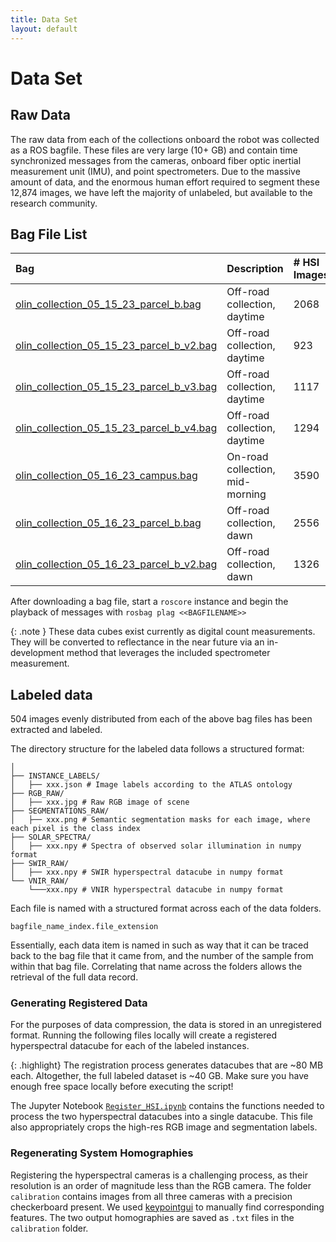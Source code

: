```yaml
---
title: Data Set
layout: default
---
```

# Data Set

## Raw Data

The raw data from each of the collections onboard the robot was collected as a ROS bagfile. These files are very large (10+ GB) and contain time synchronized messages from the cameras, onboard fiber optic inertial measurement unit (IMU), and point spectrometers. Due to the massive amount of data, and the enormous human effort required to segment these 12,874 images, we have left the majority of unlabeled, but available to the research community.

## Bag File List
<div class="code-example" markdown="1">

| Bag       | Description          |\# HSI Images|
|:-------------|:------------------|:------------------|
| [olin_collection_05_15_23_parcel_b.bag](https://robot.neu.edu/uploads/hyper_drive/olin_collection_05_15_23_parcel_b.bag)|Off-road collection, daytime|2068 |
| [olin_collection_05_15_23_parcel_b_v2.bag](https://robot.neu.edu/uploads/hyper_drive/olin_collection_05_15_23_parcel_b_v2.bag)|Off-road collection, daytime | 923   |
| [olin_collection_05_15_23_parcel_b_v3.bag](https://robot.neu.edu/uploads/hyper_drive/olin_collection_05_15_23_parcel_b_v3.bag)|Off-road collection, daytime | 1117   |
| [olin_collection_05_15_23_parcel_b_v4.bag](https://robot.neu.edu/uploads/hyper_drive/olin_collection_05_15_23_parcel_b_v4.bag)|Off-road collection, daytime| 1294   |
| [olin_collection_05_16_23_campus.bag](https://robot.neu.edu/uploads/hyper_drive/olin_collection_05_16_23_campus.bag)|On-road collection, mid-morning | 3590   |
| [olin_collection_05_16_23_parcel_b.bag](https://robot.neu.edu/uploads/hyper_drive/olin_collection_05_16_23_parcel_b.bag)|Off-road collection, dawn|2556 |
| [olin_collection_05_16_23_parcel_b_v2.bag](https://robot.neu.edu/uploads/hyper_drive/olin_collection_05_16_23_parcel_b_v2.bag)|Off-road collection, dawn| 1326   |

</div>

After downloading a bag file, start a `roscore` instance and begin the playback of messages with `rosbag plag <<BAGFILENAME>>`

{: .note }
These data cubes exist currently as digital count measurements. They will be converted to reflectance in the near future via an in-development method that leverages the included spectrometer measurement.

## Labeled data

504 images evenly distributed from each of the above bag files has been extracted and labeled.

The directory structure for the labeled data follows a structured format:

```
│
├── INSTANCE_LABELS/
│   ├── xxx.json # Image labels according to the ATLAS ontology
├── RGB_RAW/
│   ├── xxx.jpg # Raw RGB image of scene
├── SEGMENTATIONS_RAW/
│   ├── xxx.png # Semantic segmentation masks for each image, where each pixel is the class index
├── SOLAR_SPECTRA/
│   ├── xxx.npy # Spectra of observed solar illumination in numpy format
├── SWIR_RAW/
│   ├── xxx.npy # SWIR hyperspectral datacube in numpy format
└── VNIR_RAW/
    └───xxx.npy # VNIR hyperspectral datacube in numpy format
```
Each file is named with a structured format across each of the data folders.

```
bagfile_name_index.file_extension
```
Essentially, each data item is named in such as way that it can be traced back to the bag file that it came from, and the number of the sample from within that bag file. Correlating that name across the folders allows the retrieval of the full data record.

### Generating Registered Data
For the purposes of data compression, the data is stored in an unregistered format. Running the following files locally will create a registered hyperspectral datacube for each of the labeled instances.

{: .highlight}
The registration process generates datacubes that are ~80 MB each. Altogether, the full labeled dataset is ~40 GB. Make sure you have enough free space locally before executing the script!

The Jupyter Notebook [`Register_HSI.ipynb`](https://github.com/RIVeR-Lab/hyper_drive_data/blob/main/Register_HSI.ipynb) contains the functions needed to process the two hyperspectral datacubes into a single datacube. This file also appropriately crops the high-res RGB image and segmentation labels.

### Regenerating System Homographies

Registering the hyperspectral cameras is a challenging process, as their resolution is an order of magnitude less than the RGB camera. The folder `calibration` contains images from all three cameras with a precision checkerboard present. We used [keypointgui](https://github.com/Kitware/keypointgui) to manually find corresponding features. The two output homographies are saved as `.txt` files in the `calibration` folder.
